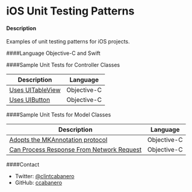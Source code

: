iOS Unit Testing Patterns
=========================


#### Description
Examples of unit testing patterns for iOS projects.  

####Language
Objective-C and Swift

####Sample Unit Tests for Controller Classes

Description | Language
------------ | ------------- 
[Uses UITableView](Samples/UITableView-objc.md) | Objective-C
[Uses UIButton](Samples/UIButton-objc.md) | Objective-C


####Sample Unit Tests for Model Classes

Description | Language
------------ | ------------- 
[Adopts the MKAnnotation protocol](Samples/MKAnnotation-objc.md) | Objective-C
[Can Process Response From Network Request](Samples/NetworkRequests-objc.md)| Objective-C

####Contact
* Twitter: [@clintcabanero](http://twitter.com/clintcabanero)
* GitHub: [ccabanero](http:///github.com/ccabanero)


    
